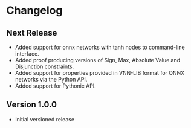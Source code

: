# Changelog

## Next Release
* Added support for onnx networks with tanh nodes to command-line interface.
* Added proof producing versions of Sign, Max, Absolute Value and Disjunction constraints.
* Added support for properties provided in VNN-LIB format for ONNX networks via the Python API.
* Added support for Pythonic API.

## Version 1.0.0
* Initial versioned release
